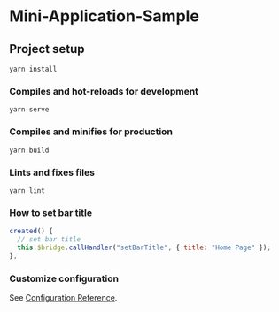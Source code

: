 # Mini-Application-Sample

## Project setup
```
yarn install
```

### Compiles and hot-reloads for development
```
yarn serve
```

### Compiles and minifies for production
```
yarn build
```

### Lints and fixes files
```
yarn lint
```

### How to set bar title
```js
created() {
  // set bar title
  this.$bridge.callHandler("setBarTitle", { title: "Home Page" });
},
```

### Customize configuration
See [Configuration Reference](https://cli.vuejs.org/config/).
